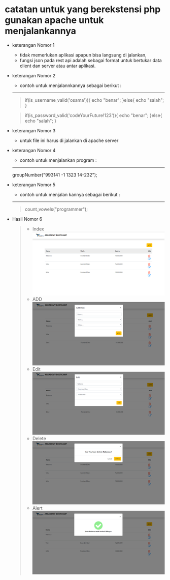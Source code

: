 # catatan untuk yang berekstensi php gunakan apache untuk menjalankannya
- keterangan Nomor 1
  * tidak memerlukan aplikasi apapun bisa langsung di jalankan,
  * fungsi json pada rest api adalah sebagai format untuk bertukar data client dan server atau antar aplikasi.
- keterangan Nomor 2
  * contoh untuk menjalannkannya sebagai berikut :
  --------------
   > if(is_username_valid('osama')){
  echo "benar";
  }else{
  echo "salah";
  }
  
  > if(is_password_valid('codeYourFuture!123')){
  echo "benar";
  }else{
  echo "salah";
  }
- keterangan Nomor 3
  * untuk file ini harus di jalankan di apache server
- keterangan Nomor 4
  * contoh untuk menjalankan program :
  --------------
  groupNumber("993141 -1 1323 14-232");
- keterangan Nomor 5
   * contoh untuk menjalan kannya sebagai berikut :
   --------------
   > count_vowels("programmer");
- Hasil Nomor 6
   > * Index
    ![Index](/enam/image/index.png)
   > * ADD
   ![ADD](/enam/image/add.png)
   > * Edit
   ![Edit](/enam/image/edit.png)
   > * Delete
   ![Delete](/enam/image/del.png)
   > * Alert
   ![Alert delete](/enam/image/alert.png)
